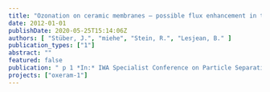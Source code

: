 ```yaml
---
title: "Ozonation on ceramic membranes – possible flux enhancement in tertiary treatment processes (Poster)."
date: 2012-01-01
publishDate: 2020-05-25T15:14:06Z
authors: [ "Stüber, J.", "miehe", "Stein, R.", "Lesjean, B." ]
publication_types: ["1"]
abstract: ""
featured: false
publication: " p 1 *In:* IWA Specialist Conference on Particle Separation.. Berlin, Germany. 18-20 June 2012"
projects: ["oxeram-1"]
---
```


